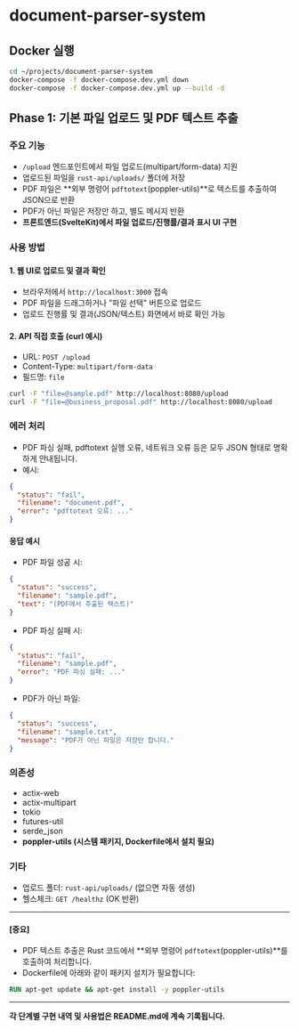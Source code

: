 # document-parser-system

## Docker 실행
```bash
cd ~/projects/document-parser-system
docker-compose -f docker-compose.dev.yml down
docker-compose -f docker-compose.dev.yml up --build -d
```

## Phase 1: 기본 파일 업로드 및 PDF 텍스트 추출

### 주요 기능
- `/upload` 엔드포인트에서 파일 업로드(multipart/form-data) 지원
- 업로드된 파일을 `rust-api/uploads/` 폴더에 저장
- PDF 파일은 **외부 명령어 `pdftotext`(poppler-utils)**로 텍스트를 추출하여 JSON으로 반환
- PDF가 아닌 파일은 저장만 하고, 별도 메시지 반환
- **프론트엔드(SvelteKit)에서 파일 업로드/진행률/결과 표시 UI 구현**

### 사용 방법
#### 1. 웹 UI로 업로드 및 결과 확인
- 브라우저에서 `http://localhost:3000` 접속
- PDF 파일을 드래그하거나 "파일 선택" 버튼으로 업로드
- 업로드 진행률 및 결과(JSON/텍스트) 화면에서 바로 확인 가능

#### 2. API 직접 호출 (curl 예시)
- URL: `POST /upload`
- Content-Type: `multipart/form-data`
- 필드명: `file`

```bash
curl -F "file=@sample.pdf" http://localhost:8080/upload
curl -F "file=@business_proposal.pdf" http://localhost:8080/upload
```

### 에러 처리
- PDF 파싱 실패, pdftotext 실행 오류, 네트워크 오류 등은 모두 JSON 형태로 명확하게 안내됩니다.
- 예시:
```json
{
  "status": "fail",
  "filename": "document.pdf",
  "error": "pdftotext 오류: ..."
}
```

#### 응답 예시
- PDF 파일 성공 시:
```json
{
  "status": "success",
  "filename": "sample.pdf",
  "text": "(PDF에서 추출된 텍스트)"
}
```
- PDF 파싱 실패 시:
```json
{
  "status": "fail",
  "filename": "sample.pdf",
  "error": "PDF 파싱 실패: ..."
}
```
- PDF가 아닌 파일:
```json
{
  "status": "success",
  "filename": "sample.txt",
  "message": "PDF가 아닌 파일은 저장만 합니다."
}
```

### 의존성
- actix-web
- actix-multipart
- tokio
- futures-util
- serde_json
- **poppler-utils (시스템 패키지, Dockerfile에서 설치 필요)**

### 기타
- 업로드 폴더: `rust-api/uploads/` (없으면 자동 생성)
- 헬스체크: `GET /healthz` (OK 반환)

---

#### [중요]
- PDF 텍스트 추출은 Rust 코드에서 **외부 명령어 `pdftotext`(poppler-utils)**를 호출하여 처리합니다.
- Dockerfile에 아래와 같이 패키지 설치가 필요합니다:

```dockerfile
RUN apt-get update && apt-get install -y poppler-utils
```

---

**각 단계별 구현 내역 및 사용법은 README.md에 계속 기록됩니다.**
